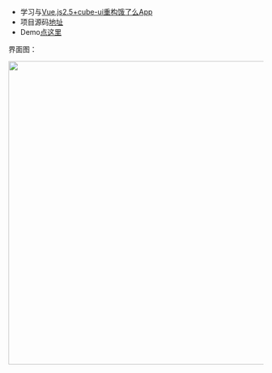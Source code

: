 - 学习与[Vue.js2.5+cube-ui重构饿了么App](https://coding.imooc.com/class/74.html)
- 项目源码[地址](https://github.com/YaseminLi/ele/tree/master)
- Demo[点这里](https://yaseminli.github.io/ele/)

界面图：

<img src='/pro/ele.png' width=600px/>